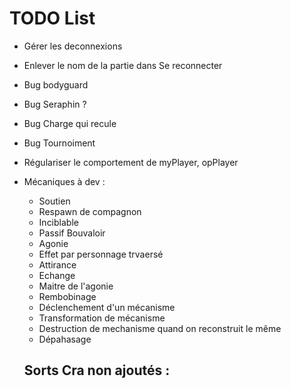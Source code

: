 # TODO List

- Gérer les deconnexions
- Enlever le nom de la partie dans Se reconnecter
- Bug bodyguard
- Bug Seraphin ?
- Bug Charge qui recule
- Bug Tournoiment
- Régulariser le comportement de myPlayer, opPlayer
- Mécaniques à dev : 
  - Soutien
  - Respawn de compagnon
  - Inciblable
  - Passif Bouvaloir
  - Agonie
  - Effet par personnage trvaersé
  - Attirance
  - Echange
  - Maitre de l'agonie
  - Rembobinage
  - Déclenchement d'un mécanisme
  - Transformation de mécanisme
  - Destruction de mechanisme quand on reconstruit le même 
  - Dépahasage

  Sorts Cra non ajoutés :
  - 